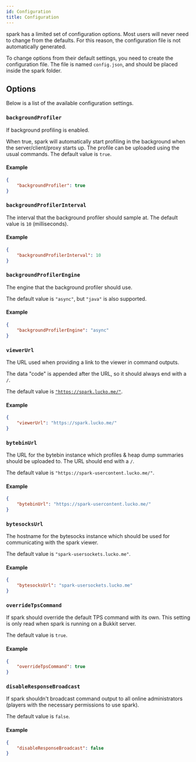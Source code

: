 ```yaml
---
id: Configuration
title: Configuration
---
```


spark has a limited set of configuration options. Most users will never need to change from the defaults. For this reason, the configuration file is not automatically generated.

To change options from their default settings, you need to create the configuration file. The file is named `config.json`, and should be placed inside the spark folder.

## Options
Below is a list of the available configuration settings.

### `backgroundProfiler`
If background profiling is enabled.

When true, spark will automatically start profiling in the background when the server/client/proxy starts up. The profile can be uploaded using the usual commands. The default value is `true`.

#### Example
```json
{
    "backgroundProfiler": true
}
```

### `backgroundProfilerInterval`
The interval that the background profiler should sample at. The default value is `10` (milliseconds).

#### Example
```json
{
    "backgroundProfilerInterval": 10
}
```

### `backgroundProfilerEngine`
The engine that the background profiler should use.

The default value is `"async"`, but `"java"` is also supported.

#### Example
```json
{
    "backgroundProfilerEngine": "async"
}
```

### `viewerUrl`
The URL used when providing a link to the viewer in command outputs.

The data "code" is appended after the URL, so it should always end with a `/`.

The default value is [`"https://spark.lucko.me/"`](https://spark.lucko.me/).

#### Example
```json
{
    "viewerUrl": "https://spark.lucko.me/"
}
```

### `bytebinUrl`
The URL for the bytebin instance which profiles & heap dump summaries should be uploaded to. The URL should end with a `/`.

The default value is `"https://spark-usercontent.lucko.me/"`.

#### Example
```json
{
    "bytebinUrl": "https://spark-usercontent.lucko.me/"
}
```

### `bytesocksUrl`
The hostname for the bytesocks instance which should be used for communicating with the spark viewer.

The default value is `"spark-usersockets.lucko.me"`.

#### Example
```json
{
    "bytesocksUrl": "spark-usersockets.lucko.me"
}
```

### `overrideTpsCommand`
If spark should override the default TPS command with its own. This setting is only read when spark is running on a Bukkit server.

The default value is `true`.

#### Example
```json
{
    "overrideTpsCommand": true
}
```

### `disableResponseBroadcast`
If spark shouldn't broadcast command output to all online administrators (players with the necessary permissions to use spark).

The default value is `false`.

#### Example
```json
{
    "disableResponseBroadcast": false
}
```
